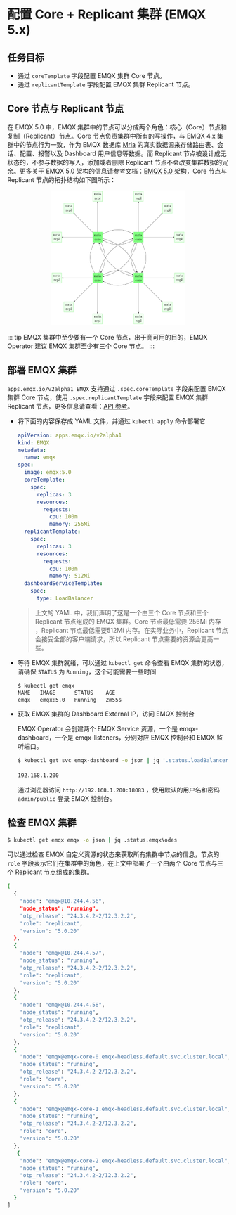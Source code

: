 # 配置 Core + Replicant 集群 (EMQX 5.x)

## 任务目标

- 通过 `coreTemplate` 字段配置 EMQX 集群 Core 节点。
- 通过 `replicantTemplate` 字段配置 EMQX 集群 Replicant 节点。

## Core 节点与 Replicant 节点

在 EMQX 5.0 中，EMQX 集群中的节点可以分成两个角色：核心（Core）节点和 复制（Replicant）节点。Core 节点负责集群中所有的写操作，与 EMQX 4.x 集群中的节点行为一致，作为 EMQX 数据库 [Mria](https://github.com/emqx/mria) 的真实数据源来存储路由表、会话、配置、报警以及 Dashboard 用户信息等数据。而 Replicant 节点被设计成无状态的，不参与数据的写入，添加或者删除 Replicant 节点不会改变集群数据的冗余。更多关于 EMQX 5.0 架构的信息请参考文档：[EMQX 5.0 架构](https://docs.emqx.com/zh/enterprise/v5.0/deploy/cluster/mria-introduction.html#mria-%E6%9E%B6%E6%9E%84%E4%BB%8B%E7%BB%8D)，Core 节点与 Replicant 节点的拓扑结构如下图所示：

  <div style="text-align:center">
  <img src="./assets/configure-core-replicant/mria-core-repliant.png" style="zoom:30%;" />
  </div>

::: tip
EMQX 集群中至少要有一个 Core 节点，出于高可用的目的，EMQX Operator 建议 EMQX 集群至少有三个 Core 节点。
:::

## 部署 EMQX 集群

`apps.emqx.io/v2alpha1 EMQX` 支持通过 `.spec.coreTemplate` 字段来配置 EMQX 集群 Core 节点，使用 `.spec.replicantTemplate` 字段来配置 EMQX 集群 Replicant 节点，更多信息请查看：[API 参考](../reference/v2alpha1-reference.md#emqxspec)。

+ 将下面的内容保存成 YAML 文件，并通过 `kubectl apply` 命令部署它

  ```yaml
  apiVersion: apps.emqx.io/v2alpha1
  kind: EMQX
  metadata:
    name: emqx
  spec:
    image: emqx:5.0
    coreTemplate:
      spec:
        replicas: 3
        resources:
          requests:
            cpu: 100m
            memory: 256Mi
    replicantTemplate:
      spec:
        replicas: 3
        resources:
          requests:
            cpu: 100m
            memory: 512Mi
    dashboardServiceTemplate:
      spec:
        type: LoadBalancer
  ```

  > 上文的 YAML 中，我们声明了这是一个由三个 Core 节点和三个 Replicant 节点组成的 EMQX 集群。Core 节点最低需要 256Mi 内存 ，Replicant 节点最低需要512Mi 内存。在实际业务中，Replicant 节点会接受全部的客户端请求，所以 Replicant 节点需要的资源会更高一些。

+ 等待 EMQX 集群就绪，可以通过 `kubectl get` 命令查看 EMQX 集群的状态，请确保 `STATUS` 为 `Running`，这个可能需要一些时间

  ```
  $ kubectl get emqx
  NAME   IMAGE      STATUS    AGE
  emqx   emqx:5.0   Running   2m55s
  ```

+ 获取 EMQX 集群的 Dashboard External IP，访问 EMQX 控制台

  EMQX Operator 会创建两个 EMQX Service 资源，一个是 emqx-dashboard，一个是 emqx-listeners，分别对应 EMQX 控制台和 EMQX 监听端口。

  ```bash
  $ kubectl get svc emqx-dashboard -o json | jq '.status.loadBalancer.ingress[0].ip'

  192.168.1.200
  ```

  通过浏览器访问 `http://192.168.1.200:18083` ，使用默认的用户名和密码 `admin/public` 登录 EMQX 控制台。

## 检查 EMQX 集群

  ```bash
  $ kubectl get emqx emqx -o json | jq .status.emqxNodes
  ```

  可以通过检查 EMQX 自定义资源的状态来获取所有集群中节点的信息，节点的 `role` 字段表示它们在集群中的角色，在上文中部署了一个由两个 Core 节点与三个 Replicant 节点组成的集群。

  ```bash
  [
    {
      "node": "emqx@10.244.4.56",
      "node_status": "running",
      "otp_release": "24.3.4.2-2/12.3.2.2",
      "role": "replicant",
      "version": "5.0.20"
    },
    {
      "node": "emqx@10.244.4.57",
      "node_status": "running",
      "otp_release": "24.3.4.2-2/12.3.2.2",
      "role": "replicant",
      "version": "5.0.20"
    },
    {
      "node": "emqx@10.244.4.58",
      "node_status": "running",
      "otp_release": "24.3.4.2-2/12.3.2.2",
      "role": "replicant",
      "version": "5.0.20"
    },
    {
      "node": "emqx@emqx-core-0.emqx-headless.default.svc.cluster.local",
      "node_status": "running",
      "otp_release": "24.3.4.2-2/12.3.2.2",
      "role": "core",
      "version": "5.0.20"
    },
    {
      "node": "emqx@emqx-core-1.emqx-headless.default.svc.cluster.local",
      "node_status": "running",
      "otp_release": "24.3.4.2-2/12.3.2.2",
      "role": "core",
      "version": "5.0.20"
    },
     {
      "node": "emqx@emqx-core-2.emqx-headless.default.svc.cluster.local",
      "node_status": "running",
      "otp_release": "24.3.4.2-2/12.3.2.2",
      "role": "core",
      "version": "5.0.20"
    }
  ]
  ```
